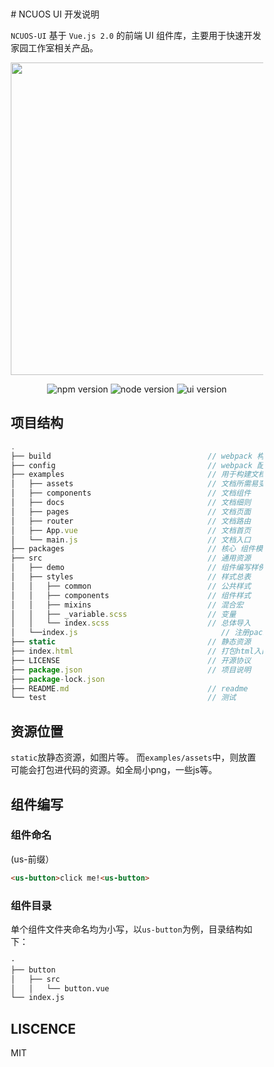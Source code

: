 <div id="container" style="padding: 50px">
  # NCUOS UI 开发说明

  `NCUOS-UI` 基于 `Vue.js 2.0` 的前端 UI 组件库，主要用于快速开发家园工作室相关产品。

  <p align="center">
    <a href="https://coding.net/u/Futurer/p/ncuos-ui/git">
      <img width="500" src="https://coding.net/u/Futurer/p/ncuos-ui/git/raw/develop/examples/assets/logo.png">
    </a>
  </p>
  <p align="center">
      <img src="https://img.shields.io/badge/npm-5.6.0-brightgreen.svg" alt="npm version">
      <img src="https://img.shields.io/badge/node-%3E%3D%208.00-brightgreen.svg" alt="node version">
      <img src="https://img.shields.io/badge/version-0.0.1-brightgreen.svg" alt="ui version">
      </p>

  ## 项目结构

  ```js
  .
  ├── build                                   // webpack 构建目录
  ├── config                                  // webpack 配置目录
  ├── examples                                // 用于构建文档页面
  │   ├── assets                              // 文档所需易变更的资源
  │   ├── components                          // 文档组件
  │   ├── docs                                // 文档细则
  │   ├── pages                               // 文档页面
  │   ├── router                              // 文档路由
  │   ├── App.vue                             // 文档首页
  │   └── main.js                             // 文档入口
  ├── packages                                // 核心 组件模块编写
  ├── src                                     // 通用资源
  │   ├── demo                                // 组件编写样例
  │   ├── styles                              // 样式总表
  │   │   ├── common                          // 公共样式
  │   │   ├── components                      // 组件样式
  │   │   ├── mixins                          // 混合宏
  │   │   ├── _variable.scss                  // 变量
  │   │   └── index.scss                      // 总体导入
  │   └──index.js                                // 注册packages内插件并导出组件集
  ├── static                                  // 静态资源
  ├── index.html                              // 打包html入口
  ├── LICENSE                                 // 开源协议
  ├── package.json                            // 项目说明
  ├── package-lock.json
  ├── README.md                               // readme
  └── test                                    // 测试
  ```

  ## 资源位置

  `static`放静态资源，如图片等。 而`examples/assets`中，则放置可能会打包进代码的资源。如全局小png，一些js等。

  ## 组件编写

  ### 组件命名

  (us-前缀）

  ```HTML
  <us-button>click me!<us-button>
  ```

  ### 组件目录

  单个组件文件夹命名均为小写，以`us-button`为例，目录结构如下：

  ```bash
  ·
  ├── button
  │   ├── src
  │   │   └── button.vue
  └── index.js
  ```

  ## LISCENCE
  MIT
</div>


